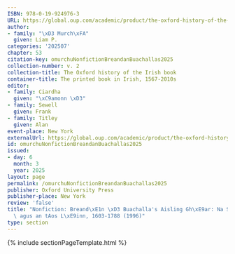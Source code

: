 ```yaml
---
ISBN: 978-0-19-924976-3
URL: https://global.oup.com/academic/product/the-oxford-history-of-the-irish-book-volume-ii-9780199249763?cc=ge&lang=3n#
author:
- family: "\xD3 Murch\xFA"
  given: Liam P.
categories: '202507'
chapter: 53
citation-key: omurchuNonfictionBreandanBuachallas2025
collection-number: v. 2
collection-title: The Oxford history of the Irish book
container-title: The printed book in Irish, 1567-2010s
editor:
- family: Ciardha
  given: "\xC9amonn \xD3"
- family: Sewell
  given: Frank
- family: Titley
  given: Alan
event-place: New York
externalUrl: https://global.oup.com/academic/product/the-oxford-history-of-the-irish-book-volume-ii-9780199249763?cc=ge&lang=3n#
id: omurchuNonfictionBreandanBuachallas2025
issued:
- day: 6
  month: 3
  year: 2025
layout: page
permalink: /omurchuNonfictionBreandanBuachallas2025
publisher: Oxford University Press
publisher-place: New York
review: 'false'
title: "Nonfiction: Breand\xE1n \xD3 Buachalla's Aisling Gh\xE9ar: Na St\xEDobhartaigh\
  \ agus an tAos L\xE9inn, 1603-1788 (1996)"
type: section
---
```

{% include sectionPageTemplate.html %}